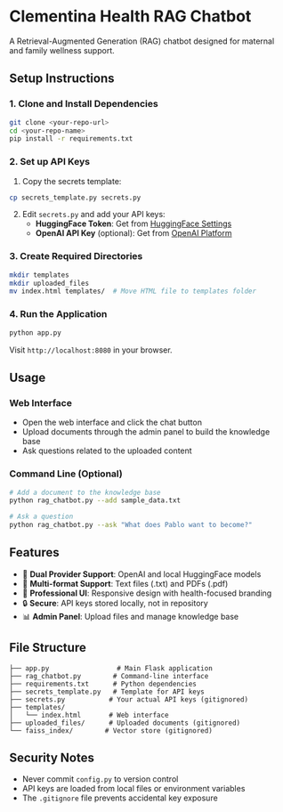 # Clementina Health RAG Chatbot

A Retrieval-Augmented Generation (RAG) chatbot designed for maternal and family wellness support.

## Setup Instructions

### 1. Clone and Install Dependencies

```bash
git clone <your-repo-url>
cd <your-repo-name>
pip install -r requirements.txt
```

### 2. Set up API Keys

1. Copy the secrets template:
```bash
cp secrets_template.py secrets.py
```

2. Edit `secrets.py` and add your API keys:
   - **HuggingFace Token**: Get from [HuggingFace Settings](https://huggingface.co/settings/tokens)
   - **OpenAI API Key** (optional): Get from [OpenAI Platform](https://platform.openai.com/api-keys)

### 3. Create Required Directories

```bash
mkdir templates
mkdir uploaded_files
mv index.html templates/  # Move HTML file to templates folder
```

### 4. Run the Application

```bash
python app.py
```

Visit `http://localhost:8080` in your browser.

## Usage

### Web Interface
- Open the web interface and click the chat button
- Upload documents through the admin panel to build the knowledge base
- Ask questions related to the uploaded content

### Command Line (Optional)
```bash
# Add a document to the knowledge base
python rag_chatbot.py --add sample_data.txt

# Ask a question
python rag_chatbot.py --ask "What does Pablo want to become?"
```

## Features

- 🤖 **Dual Provider Support**: OpenAI and local HuggingFace models
- 📁 **Multi-format Support**: Text files (.txt) and PDFs (.pdf)
- 🎨 **Professional UI**: Responsive design with health-focused branding
- 🔒 **Secure**: API keys stored locally, not in repository
- 📊 **Admin Panel**: Upload files and manage knowledge base

## File Structure

```
├── app.py                 # Main Flask application
├── rag_chatbot.py        # Command-line interface
├── requirements.txt      # Python dependencies
├── secrets_template.py   # Template for API keys
├── secrets.py           # Your actual API keys (gitignored)
├── templates/
│   └── index.html       # Web interface
├── uploaded_files/      # Uploaded documents (gitignored)
└── faiss_index/        # Vector store (gitignored)
```

## Security Notes

- Never commit `config.py` to version control
- API keys are loaded from local files or environment variables
- The `.gitignore` file prevents accidental key exposure